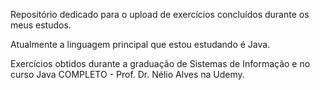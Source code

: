 Repositório dedicado para o upload de exercícios concluídos durante os meus estudos.

Atualmente a linguagem principal que estou estudando é Java.

Exercícios obtidos durante a graduação de Sistemas de Informação e no curso Java COMPLETO - Prof. Dr. Nélio Alves na Udemy.
